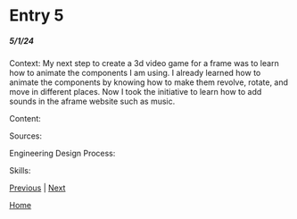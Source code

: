 # Entry 5
##### 5/1/24

Context: My next step to create a 3d video game for a frame was to learn how to animate the components I am using. I already learned how to animate the components by knowing how to make them revolve, rotate, and move in different places. Now I took the initiative to learn how to add sounds in the aframe website such as music.

Content:

Sources:

Engineering Design Process:

Skills:

[Previous](entry04.md) | [Next](entry06.md)

[Home](../README.md)
